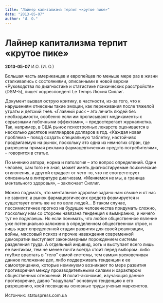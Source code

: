 ```yaml
---
title: "Лайнер капитализма терпит «крутое пике»"
date: "2013-05-07"
author: "И. О."
---
```


# Лайнер капитализма терпит «крутое пике»

**2013-05-07** И.О. (И. О.)

Большая часть американцев и европейцев по меньше мере раз в жизни сталкивались с состояниями, описанными в новой версии «Руководства по диагностике и статистике психических расстройств» (DSM-5), пишет корреспондент Le Temps Люсия Силлиг.

Документ вызвал острую критику, в частности, из-за того, что к нарушениям отнесены такие эмоции, как переживания после тяжелой утраты и детский гнев. «Главный риск – это лечить людей без необходимости, особенно если им прописывают медикаменты с серьезными побочными эффектами», – предостерегает журналистка. Так, например, в США рынок психотропных лекарств оценивается в несколько десятков миллиардов долларов в год. «Каждая новая проблема – повод создать специальную таблетку, настойчиво продвигаемую на рынок, поскольку это одна из немногих стран, где разрешена прямая реклама фармацевтических средств потребителям», – говорится в статье.

По мнению автора, норма и патология – это вопрос определений. Один человек, сам того не зная, может иметь диагностируемые психические отклонения, а другой страдает от чего-то, что не соответствует описанным в литературе диагнозам. «Меняемся не мы, а граница ментального здоровья», – заключает Силлиг.

Можно подумать, что ментальное здоровье задано нам свыше и от нас не зависит, а рынок фармацевтических средств формируется и существует опять же не по воле людей... В таком случае, пессимистичнее прогноз на будущее человечества придумать сложно, поскольку нам со стороны навязана тенденция к вымиранию, и ничего тут не поделаешь. Но если понимать, что любое общественное явление уже потенциально заложено в определенном общественном строе, и лишь ждет определенной стадии развития для своей реализации, войны, массовый психоз и прочие наваждения современной демократии выступают закономерным порождением системы разделения труда. А отдельный индивид, хоть и выступает всего лишь ее винтиком, тем не менее почти всегда стоит перед выбором: либо глубже врастать в "тело" самой системы, тем самым увековечивая данное положение дел, либо поддерживать тенденции к ее самоотрицанию, которые неминуемо возникают по мере развития противоречия между производительными силами и характером общественных отношений. И полит-экономия, изучающая данное противоречие, давно "нащупала" основную тенденцию к его разрешению, коей посвящены основные труды ученых марксистов.

Истончик: statuspress.com.ua